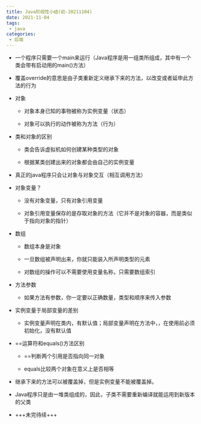 ```yaml
---
title: Java阶段性小结(初-20211104)
date: 2021-11-04
tags:
 - java
categories:
 - 后端
---
```


- 一个程序只需要一个main来运行（Java程序是用一组类所组成，其中有一个类会带有启动用的main()方法）

- 覆盖override的意思是由子类重新定义继承下来的方法，以改变或者延申此方法的行为

- 对象

  - 对象本身已知的事物被称为实例变量（状态）

  - 对象可以执行的动作被称为方法（行为）

- 类和对象的区别

  - 类会告诉虚拟机如何创建某种类型的对象

  - 根据某类创建出来的对象都会由自己的实例变量

- 真正的java程序只会让对象与对象交互（相互调用方法）

- 对象变量？

  - 没有对象变量，只有对象引用变量

  - 对象引用变量保存的是存取对象的方法（它并不是对象的容器，而是类似于指向对象的指针）

- 数组

  - 数组本身是对象

  - 一旦数组被声明出来，你就只能装入所声明类型的元素

  - 对数组的操作可以不需要使用变量名称，只需要数组索引

- 方法参数

  - 如果方法有参数，你一定要以正确数量，类型和顺序来传入参数

- 实例变量于局部变量的差别

  - 实例变量声明在类内，有默认值；局部变量声明在方法中，，在使用前必须初始化，没有默认值

- ==运算符和equals()方法区别

  - ==判断两个引用是否指向同一对象

  - equals比较两个对象在意义上是否相等

- 继承下来的方法可以被覆盖掉，但是实例变量不能被覆盖掉。

- Java程序只是由一堆类组成的，因此，子类不需要重新编译就能运用到新版本的父类

- +++未完待续+++
